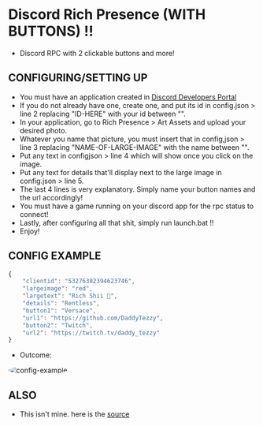 # Discord Rich Presence (WITH BUTTONS) !!
- Discord RPC with 2 clickable buttons and more!

## CONFIGURING/SETTING UP
- You must have an application created in [Discord Developers Portal](https://discord.com/developers/applications)
- If you do not already have one, create one, and put its id in config.json > line 2 replacing "ID-HERE" with your id between "".
- In your application, go to Rich Presence > Art Assets and upload your desired photo.
- Whatever you name that picture, you must insert that in config,json > line 3 replacing "NAME-OF-LARGE-IMAGE" with the name between "".
- Put any text in configjson > line 4 which will show once you click on the image.
- Put any text for details that'll display next to the large image in config.json > line 5.
- The last 4 lines is very explanatory. Simply name your button names and the url accordingly!
- You must have a game running on your discord app for the rpc status to connect! 
- Lastly, after configuring all that shit, simply run launch.bat !!
- Enjoy!

## CONFIG EXAMPLE
```js
{
    "clientid": "53276382394623746",
    "largeimage": "red",
    "largetext": "Rich Shii 🥤",
    "details": "Rentless",
    "button1": "Versace",
    "url1": "https://github.com/DaddyTezzy",
    "button2": "Twitch",
    "url2": "https://twitch.tv/daddy_tezzy"
}
````
- Outcome:
<img src="https://media.discordapp.net/attachments/714580433249240061/812024538035519508/unknown.png?width=704&height=312" alt="config-example" style="border-radius: 75%;">

## ALSO
- This isn't mine. here is the [source](https://github.com/wiz-zed/richpresence-buttons)
